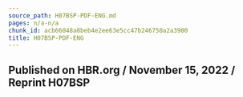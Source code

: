 ```yaml
---
source_path: H07BSP-PDF-ENG.md
pages: n/a-n/a
chunk_id: acb66048a8beb4e2ee63e5cc47b246750a2a3900
title: H07BSP-PDF-ENG
---
```

## Published on HBR.org / November 15, 2022 / Reprint H07BSP
